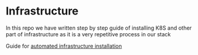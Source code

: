 # Infrastructure
In this repo we have written step by step guide of installing K8S and other part of infrastructure as it is a very repetitive process in our stack

Guide for [automated infrastructure installation](automated.md)
